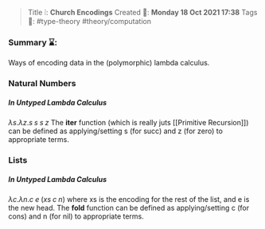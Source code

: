 > Title ❕: **Church Encodings**
> Created 📅: **Monday 18 Oct 2021 17:38**
  Tags 📎: #type-theory #theory/computation

### Summary ⌛:
Ways of encoding data in the (polymorphic) lambda calculus.

### Natural Numbers
##### In Untyped Lambda Calculus
$\lambda s. \lambda z. s \;s \; s\; z$
The **iter** function (which is really juts [[Primitive Recursion]]) can be defined as applying/setting s (for succ) and z (for zero) to appropriate terms.

### Lists
##### In Untyped Lambda Calculus
$\lambda c. \lambda n. c\; e \; (xs \; c \; n)$  where xs is the encoding for the rest of the list, and e is the new head.
The **fold** function can be defined as applying/setting c (for cons) and n (for nil) to appropriate terms.